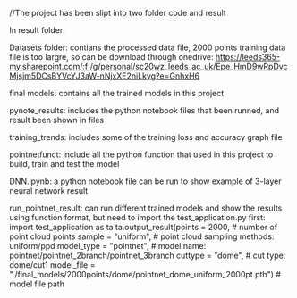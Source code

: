 //The project has been slipt into two folder code and result

In result folder:

  Datasets folder: contians the processed data file, 2000 points training data file is too largre, so can be download through onedrive:
              https://leeds365-my.sharepoint.com/:f:/g/personal/sc20wz_leeds_ac_uk/Epe_HmD9wRpDvcMjsjm5DCsBYVcYJ3aW-nNjxXE2niLkyg?e=GnhxH6
              
  final models: contains all the trained models in this project
  
  pynote_results: includes the python notebook files that been runned, and result been shown in files
  
  training_trends: includes some of the training loss and accuracy graph file
  
  pointnetfunct: include all the python function that used in this project to build, train and test the model
  
  DNN.ipynb: a python notebook file can be run to show example of 3-layer neural network result
  
  run_pointnet_result: can run different trained models and show the results using function format, but need to import the test_application.py first:
        import test_application as ta
        ta.output_result(points = 2000, # number of point cloud points 
                       sample = "uniform",  # point cloud sampling methods: uniform/ppd
                       model_type = "pointnet", # model name: pointnet/pointnet_2branch/pointnet_3branch
                       cuttype = "dome", # cut type: dome/cut1
                       model_file = "./final_models/2000points/dome/pointnet_dome_uniform_2000pt.pth") # model file path
                            
